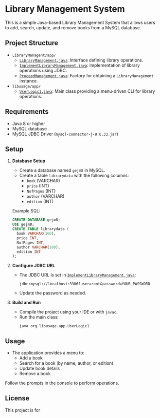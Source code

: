 # Library Management System

This is a simple Java-based Library Management System that allows users to add, search, update, and remove books from a MySQL database.

## Project Structure

- `LibraryManagent/app/`
  - [`LibraryManagement.java`](LibraryManagent/app/LibraryManagement.java): Interface defining library operations.
  - [`ImplementLibraryManagement.java`](LibraryManagent/app/ImplementLibraryManagement.java): Implementation of library operations using JDBC.
  - [`ProceedManagement.java`](LibraryManagent/app/ProceedManagement.java): Factory for obtaining a `LibraryManagement` instance.
- `libusage/app/`
  - [`UserLogic1.java`](libusage/app/UserLogic1.java): Main class providing a menu-driven CLI for library operations.

## Requirements

- Java 8 or higher
- MySQL database
- MySQL JDBC Driver (`mysql-connector-j-8.0.33.jar`)

## Setup

1. **Database Setup**
   - Create a database named `gejm8` in MySQL.
   - Create a table `librarydata` with the following columns:
     - `book` (VARCHAR)
     - `price` (INT)
     - `NofPages` (INT)
     - `author` (VARCHAR)
     - `edition` (INT)

   Example SQL:
   ```sql
   CREATE DATABASE gejm8;
   USE gejm8;
   CREATE TABLE librarydata (
     book VARCHAR(100),
     price INT,
     NofPages INT,
     author VARCHAR(100),
     edition INT
   );
   ```

2. **Configure JDBC URL**
   - The JDBC URL is set in [`ImplementLibraryManagement.java`](src/org/LibraryManagent/app/ImplementLibraryManagement.java):
     ```
     jdbc:mysql://localhost:3306?user=root&password=YOUR_PASSWORD
     ```
   - Update the password as needed.

3. **Build and Run**
   - Compile the project using your IDE or with `javac`.
   - Run the main class:
     ```
     java org.libusage.app.UserLogic1
     ```

## Usage

- The application provides a menu to:
  - Add a book
  - Search for a book (by name, author, or edition)
  - Update book details
  - Remove a book

Follow the prompts in the console to perform operations.

## License

This project is for
